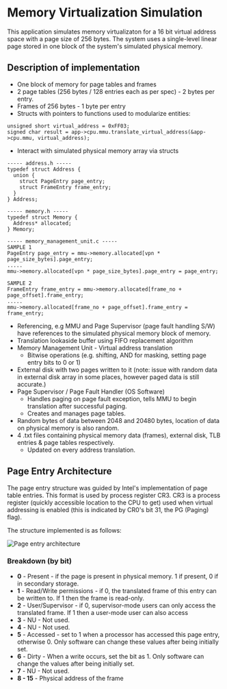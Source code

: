 # Memory Virtualization Simulation

This application simulates memory virtualizaton for a 16 bit virtual address space with a page size of 256 bytes. The system uses a single-level linear page stored in one block of the system's simulated physical memory.

## Description of implementation
* One block of memory for page tables and frames
* 2 page tables (256 bytes / 128 entries each as per spec) - 2 bytes per entry.
* Frames of 256 bytes - 1 byte per entry
* Structs with pointers to functions used to modularize entities:
```
unsigned short virtual_address = 0xFF03;
signed char result = app->cpu.mmu.translate_virtual_address(&app->cpu.mmu, virtual_address);
```
* Interact with simulated physical memory array via structs
```
----- address.h -----
typedef struct Address {
  union {
    struct PageEntry page_entry;
    struct FrameEntry frame_entry;
  }
} Address;

----- memory.h -----
typedef struct Memory {
  Address* allocated;
} Memory;

----- memory_management_unit.c -----
SAMPLE 1
PageEntry page_entry = mmu->memory.allocated[vpn * page_size_bytes].page_entry;
.....
mmu->memory.allocated[vpn * page_size_bytes].page_entry = page_entry;

SAMPLE 2
FrameEntry frame_entry = mmu->memory.allocated[frame_no + page_offset].frame_entry;
.....
mmu->memory.allocated[frame_no + page_offset].frame_entry = frame_entry;
```
* Referencing, e.g MMU and Page Supervisor (page fault handling S/W) have references to the simulated physical memory block of memory.
* Translation lookaside buffer using FIFO replacement algorithm
* Memory Management Unit - Virtual address translation
  * Bitwise operations (e.g. shifting, AND for masking, setting page entry bits to 0 or 1)
* External disk with two pages written to it (note: issue with random data in external disk array in some places, however paged data is still accurate.)
* Page Supervisor / Page Fault Handler (OS Software)
  * Handles paging on page fault exception, tells MMU to begin translation after successful paging.
  * Creates and manages page tables.
* Random bytes of data between 2048 and 20480 bytes, location of data on physical memory is also random.
* 4 .txt files containing physical memory data (frames), external disk, TLB entries & page tables respectively.
  * Updated on every address translation.
  
## Page Entry Architecture
The page entry structure was guided by Intel's implementation of page table entries. This format is used by process register CR3. CR3 is a process register (quickly accessible location to the CPU to get) used when virtual addressing is enabled (this is indicated by CR0's bit 31, the PG (Paging) flag).
  
The structure implemented is as follows:
  
![Page entry architecture](https://i.imgur.com/94P3dI5.jpg)
### Breakdown (by bit)
* **0** - Present - if the page is present in physical memory. 1 if present, 0 if in secondary storage.
* **1** - Read/Write permissions - if 0, the translated frame of this entry can be written to. If 1 then the frame is read-only.
* **2** - User/Supervisor - if 0, supervisor-mode users can only access the translated frame. If 1 then a user-mode user can also access
* **3** - NU - Not used.
* **4** - NU - Not used.
* **5** - Accessed - set to 1 when a processor has accessed this page entry, otherwise 0. Only software can change these values after being initially set.
* **6** - Dirty - When a write occurs, set the bit as 1. Only software can change the values after being initially set.
* **7** - NU - Not used.
* **8 - 15** - Physical address of the frame
